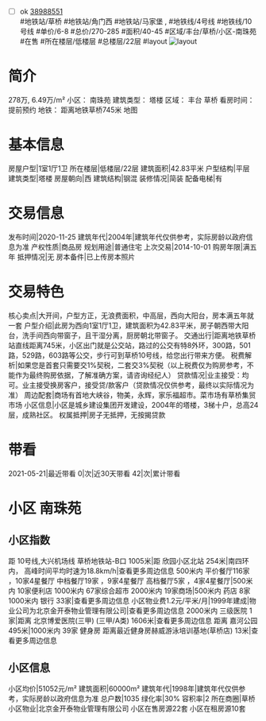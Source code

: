 - [ ] ok [38988551](https://bj.5i5j.com/ershoufang/38988551.html)  
 #地铁站/草桥 #地铁站/角门西 #地铁站/马家堡 ,  #地铁线/4号线 #地铁线/10号线
#单价/6-8 #总价/270-285 #面积/40-45   #区域/丰台/草桥/小区-南珠苑 #在售 #所在楼层/低楼层 #总楼层/22层 #layout 
![layout](http://image2a.5i5j.com/bdir/layout/101262.jpg_P5.jpg) 
# 简介 
 278万,  6.49万/m² 
小区： 南珠苑
建筑类型： 塔楼
区域： 丰台 草桥
看房时间： 提前预约
地铁： 距离地铁草桥745米 地图
# 基本信息 
 房屋户型|1室1厅1卫
所在楼层|低楼层/22层
建筑面积|42.83平米
户型结构|平层
建筑类型|塔楼
房屋朝向|西
建筑结构|钢混
装修情况|简装
配备电梯|有
# 交易信息 
 发布时间|2020-11-25
建筑年代|2004年|建筑年代仅供参考，实际房龄以政府信息为准
产权性质|商品房
规划用途|普通住宅
上次交易|2014-10-01
购房年限|满五年
抵押情况|无
房本备件|已上传房本照片
# 交易特色 
 核心卖点|大开间，户型方正，无浪费面积，中高层，西向大阳台，房本满五年就一套
户型介绍|此房为西向1室1厅1卫，建筑面积为42.83平米，房子朝西带大阳台，洗手间西向带窗子，且干湿分离，厨房朝北带窗子。
交通出行|距离地铁草桥站直线距离745米，小区出门就是公交站，路过的公交有特8外环，300路，501路，529路，603路等公交，步行可到草桥10号线，给您出行带来方便。
税费解析|如果您是首套只需要交1%契税，二套交3%契税（以上税费仅为购房参考，不能作为最终购房依据，了解准确方案，请咨询经纪人）
贷款情况|业主接受：均可。业主接受换房客户，接受贷/款客户（贷款情况仅供参考，最终以实际情况为准）
周边配套|商场有首地大峡谷，物美，永辉，家乐福超市。菜市场有草桥集贸市场
小区信息|小区是城乡建设集团开发建设，2004年的塔楼，3梯十户，总高24层，成熟社区。
权属抵押|房子无抵押，无按揭贷款
# 带看 
 2021-05-21|最近带看	 0|次|近30天带看	 42|次|累计带看
# 小区 南珠苑
## 小区指数 
 距 10号线,大兴机场线 草桥地铁站-B口 1005米|距 欣园小区北站 254米|南四环内， 高峰时间平均时速为18.8km/h|查看更多周边信息
500米内 平价餐厅116家 ，10家4星餐厅
中档餐厅19家 ，9家4星餐厅
高档餐厅5家 ，4家4星餐厅|500米内 10家便利店
1000米内 67家综合超市
2000米内 19家商场|500米内 药店 8家
1000米内 银行 33家|查看更多周边信息
小区物业费1.2元/平米/月|1999年建成|物业公司为北京金开泰物业管理有限公司|查看更多周边信息
2000米内 三级医院 1家|距离 北京博爱医院(三甲) (三甲/A类) 1606米|查看更多周边信息
距离 嘉河公园 495米|1000米内 39家 健身房
距离最近健身房赫威游泳培训基地(草桥店) 13米|查看更多周边信息
## 小区信息 
 小区均价|51052元/m²
建筑面积|60000m²
建筑年代|1998年|建筑年代仅供参考，实际房龄以政府信息为准
总户数|1035
绿化率|30%
容积率|2
所在商圈|草桥
小区物业|北京金开泰物业管理有限公司
小区在售房源22套
小区在租房源10套
